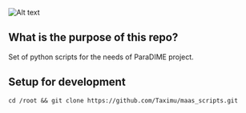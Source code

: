 ![Alt text](https://encrypted-tbn0.gstatic.com/images?q=tbn:ANd9GcRjArVtCIshqxYoRU15jdXBx6ETQf8hPF8pk16axlhePD5qgIKYcQ)
## What is the purpose of this repo?
Set of python scripts for the needs of ParaDIME project.
## Setup for development
    cd /root && git clone https://github.com/Taximu/maas_scripts.git
